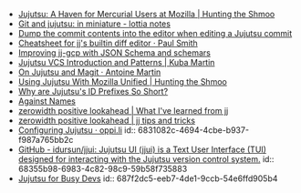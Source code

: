 - [Jujutsu: A Haven for Mercurial Users at Mozilla | Hunting the Shmoo](https://ahal.ca/blog/2024/jujutsu-mercurial-haven/)
- [Git and jujutsu: in miniature - lottia notes](https://lottia.net/notes/0013-git-jujutsu-miniature.html)
- [Dump the commit contents into the editor when editing a Jujutsu commit](https://www.mgaudet.ca/technical/2024/11/12/dump-the-commit-contents-into-the-editor-when-editing-a-jujutsu-commit)
- [Cheatsheet for jj's builtin diff editor · Paul Smith](https://www.pauladamsmith.com/blog/2025/01/cheatsheet-for-jjs-builtin-diff-editor.html)
- [Improving jj-gcp with  JSON  Schema and schemars](https://v5.chriskrycho.com/notes/improving-jj-gcp-with-json-schema-and-schemars/)
- [Jujutsu VCS Introduction and Patterns | Kuba Martin](https://kubamartin.com/posts/introduction-to-the-jujutsu-vcs/)
- [On Jujutsu and Magit &#183; Antoine Martin](https://blog.alarsyo.net/posts/2025/02/on-jujutsu-and-magit/)
- [Using Jujutsu With Mozilla Unified | Hunting the Shmoo](https://ahal.ca/blog/2025/jujutsu-with-mozilla-unified/)
- [Why are Jujutsu's ID Prefixes So Short?](https://jonathan-frere.com/posts/jujutsu-shortest-ids/)
- [Against Names](https://steveklabnik.com/writing/against-names/)
- [zerowidth positive lookahead | What I've learned from jj](https://zerowidth.com/2025/what-ive-learned-from-jj/)
- [zerowidth positive lookahead | jj tips and tricks](https://zerowidth.com/2025/jj-tips-and-tricks/)
- [Configuring Jujutsu · oppi.li](https://oppi.li/posts/configuring_jujutsu/)
  id:: 6831082c-4694-4cbe-b937-f987a765bb2c
- [GitHub - idursun/jjui: Jujutsu UI (jjui) is a Text User Interface (TUI) designed for interacting with the Jujutsu version control system.](https://github.com/idursun/jjui)
  id:: 68355b98-6983-4c82-98c9-59b58f735883
- [Jujutsu for Busy Devs](https://maddie.wtf/posts/2025-07-21-jujutsu-for-busy-devs)
  id:: 687f2dc5-eeb7-4de1-9ccb-54e6ffd905b4